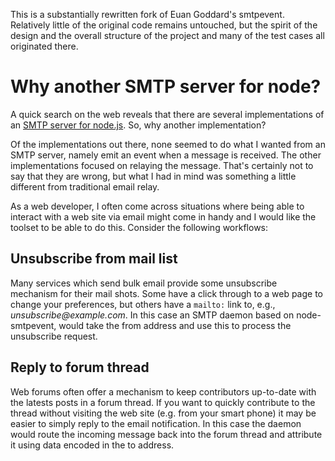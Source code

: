 This is a substantially rewritten fork of Euan Goddard's smtpevent.  Relatively little
of the original code remains untouched, but the spirit of the design and the
overall structure of the project and many of the test cases all originated there.

Why another SMTP server for node?
=================================

A quick search on the web reveals that there are several implementations of an
[SMTP server for node.js](https://github.com/joyent/node/wiki/modules#smtp). So,
why another implementation?

Of the implementations out there, none seemed to do what I wanted from an SMTP
server, namely emit an event when a message is received. The other
implementations focused on relaying the message. That's certainly not to say
that they are wrong, but what I had in mind was something a little different
from traditional email relay.

As a web developer, I often come across situations where being able to interact
with a web site via email might come in handy and I would like the toolset to
be able to do this. Consider the following workflows:

Unsubscribe from mail list
--------------------------

Many services which send bulk email provide some unsubscribe mechanism for their
mail shots. Some have a click through to a web page to change your preferences,
but others have a `mailto:` link to, e.g., _unsubscribe@example.com_. In this
case an SMTP daemon based on node-smtpevent, would take the from address and use
this to process the unsubscribe request.

Reply to forum thread
---------------------

Web forums often offer a mechanism to keep contributors up-to-date with the
latests posts in a forum thread. If you want to quickly contribute to the thread
without visiting the web site (e.g. from your smart phone) it may be easier to
simply reply to the email notification. In this case the daemon would route the
incoming message back into the forum thread and attribute it using data encoded
in the to address. 
